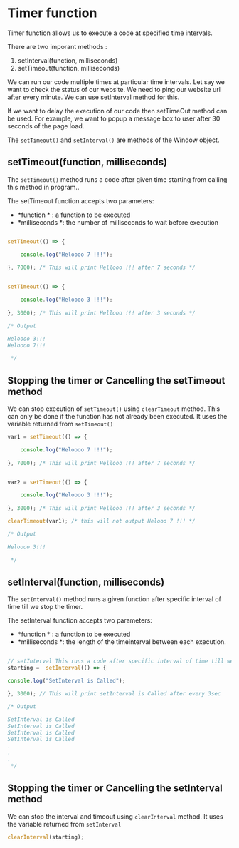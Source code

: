 # Timer function

Timer function allows us to execute a code at specified time intervals.

There are two imporant methods : 
1.  setInterval(function, milliseconds) 
2.  setTimeout(function, milliseconds)

We can run our code multiple times at particular time intervals. Let say we want to check the status of our website. We need to ping our website url after every minute. We can use setInterval method for this.  

If we want to delay the execution of our code then setTimeOut method can be used. For example, we want to popup a message box to user after 30 seconds of the page load. 

 The `setTimeout()` and `setInterval()` are methods of the Window object.

## setTimeout(function, milliseconds) 

 The `setTimeout()` method runs a code after given time starting from calling this method in program..
 
  The setTimeout function accepts two parameters:  

 - *function * :  a function to be executed
 - *milliseconds *: the number of milliseconds to wait before execution

```javascript

setTimeout(() => {

	console.log("Heloooo 7 !!!"); 
	
}, 7000); /* This will print Hellooo !!! after 7 seconds */


setTimeout(() => {

	console.log("Heloooo 3 !!!"); 
	
}, 3000); /* This will print Hellooo !!! after 3 seconds */

/* Output

Heloooo 3!!!
Heloooo 7!!!

 */

```

  ## Stopping the timer or Cancelling the setTimeout method 

We can stop execution of `setTimeout()` using `clearTimeout` method.  This can only be done if the function has not already been executed. It uses the variable returned from `setTimeout()`

```javascript
var1 = setTimeout(() => {

	console.log("Heloooo 7 !!!"); 
	
}, 7000); /* This will print Hellooo !!! after 7 seconds */


var2 = setTimeout(() => {

	console.log("Heloooo 3 !!!"); 
	
}, 3000); /* This will print Hellooo !!! after 3 seconds */

clearTimeout(var1); /* this will not output Helooo 7 !!! */

/* Output

Heloooo 3!!!

 */
```


## setInterval(function, milliseconds) 

 The `setInterval()` method runs a given function  after specific interval of time till we stop the timer.
 
  The setInterval function accepts two parameters:  

 - *function * :  a function to be executed
 - *milliseconds *: the length of the timeinterval between each execution.

  

```javascript

// setInterval This runs a code after specific interval of time till we stop the timer.
starting =  setInterval(() => {

console.log("SetInterval is Called");

}, 3000); // This will print setInterval is Called after every 3sec

/* Output

SetInterval is Called
SetInterval is Called
SetInterval is Called
SetInterval is Called
.
.
.
 */

```

## Stopping the timer or Cancelling the setInterval method 

We can stop the interval and timeout using `clearInterval` method.   It uses the variable returned from `setInterval`

```javascript
clearInterval(starting);
```

  

